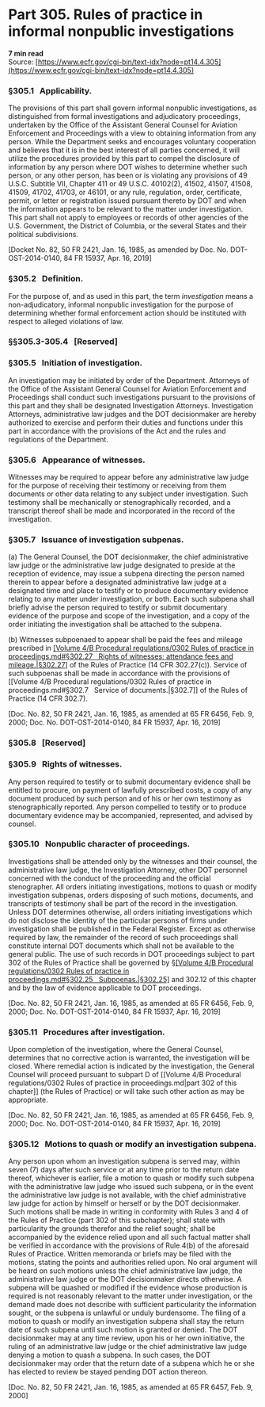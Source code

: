 # Part 305. Rules of practice in informal nonpublic investigations
**7 min read**  
Source: [https://www.ecfr.gov/cgi-bin/text-idx?node=pt14.4.305](https://www.ecfr.gov/cgi-bin/text-idx?node=pt14.4.305)

<div>

### §305.1   Applicability.

The provisions of this part shall govern informal nonpublic investigations, as distinguished from formal investigations and adjudicatory proceedings, undertaken by the Office of the Assistant General Counsel for Aviation Enforcement and Proceedings with a view to obtaining information from any person. While the Department seeks and encourages voluntary cooperation and believes that it is in the best interest of all parties concerned, it will utilize the procedures provided by this part to compel the disclosure of information by any person where DOT wishes to determine whether such person, or any other person, has been or is violating any provisions of 49 U.S.C. Subtitle VII, Chapter 411 or 49 U.S.C. 40102(2), 41502, 41507, 41508, 41509, 41702, 41703, or 46101, or any rule, regulation, order, certificate, permit, or letter or registration issued pursuant thereto by DOT and when the information appears to be relevant to the matter under investigation. This part shall not apply to employees or records of other agencies of the U.S. Government, the District of Columbia, or the several States and their political subdivisions.

\[Docket No. 82, 50 FR 2421, Jan. 16, 1985, as amended by Doc. No. DOT-OST-2014-0140, 84 FR 15937, Apr. 16, 2019\]

### §305.2   Definition.

For the purpose of, and as used in this part, the term *investigation* means a non-adjudicatory, informal nonpublic investigation for the purpose of determining whether formal enforcement action should be instituted with respect to alleged violations of law.

### §§305.3-305.4   \[Reserved\]

### §305.5   Initiation of investigation.

An investigation may be initiated by order of the Department. Attorneys of the Office of the Assistant General Counsel for Aviation Enforcement and Proceedings shall conduct such investigations pursuant to the provisions of this part and they shall be designated Investigation Attorneys. Investigation Attorneys, administrative law judges and the DOT decisionmaker are hereby authorized to exercise and perform their duties and functions under this part in accordance with the provisions of the Act and the rules and regulations of the Department.

### §305.6   Appearance of witnesses.

Witnesses may be required to appear before any administrative law judge for the purpose of receiving their testimony or receiving from them documents or other data relating to any subject under investigation. Such testimony shall be mechanically or stenographically recorded, and a transcript thereof shall be made and incorporated in the record of the investigation.

### §305.7   Issuance of investigation subpenas.

\(a\) The General Counsel, the DOT decisionmaker, the chief administrative law judge or the administrative law judge designated to preside at the reception of evidence, may issue a subpena directing the person named therein to appear before a designated administrative law judge at a designated time and place to testify or to produce documentary evidence relating to any matter under investigation, or both. Each such subpena shall briefly advise the person required to testify or submit documentary evidence of the purpose and scope of the investigation, and a copy of the order initiating the investigation shall be attached to the subpena.

\(b\) Witnesses subpoenaed to appear shall be paid the fees and mileage prescribed in [[Volume 4/B Procedural regulations/0302 Rules of practice in proceedings.md#§302.27   Rights of witnesses; attendance fees and mileage.|§302.27]](c) of the Rules of Practice (14 CFR 302.27(c)). Service of such subpoenas shall be made in accordance with the provisions of [[Volume 4/B Procedural regulations/0302 Rules of practice in proceedings.md#§302.7   Service of documents.|§302.7]] of the Rules of Practice (14 CFR 302.7).

\[Doc. No. 82, 50 FR 2421, Jan. 16, 1985, as amended at 65 FR 6456, Feb. 9, 2000; Doc. No. DOT-OST-2014-0140, 84 FR 15937, Apr. 16, 2019\]

### §305.8   \[Reserved\]

### §305.9   Rights of witnesses.

Any person required to testify or to submit documentary evidence shall be entitled to procure, on payment of lawfully prescribed costs, a copy of any document produced by such person and of his or her own testimony as stenographically reported. Any person compelled to testify or to produce documentary evidence may be accompanied, represented, and advised by counsel.

### §305.10   Nonpublic character of proceedings.

Investigations shall be attended only by the witnesses and their counsel, the administrative law judge, the Investigation Attorney, other DOT personnel concerned with the conduct of the proceeding and the official stenographer. All orders initiating investigations, motions to quash or modify investigation subpenas, orders disposing of such motions, documents, and transcripts of testimony shall be part of the record in the investigation. Unless DOT determines otherwise, all orders initiating investigations which do not disclose the identity of the particular persons of firms under investigation shall be published in the Federal Register. Except as otherwise required by law, the remainder of the record of such proceedings shall constitute internal DOT documents which shall not be available to the general public. The use of such records in DOT proceedings subject to part 302 of the Rules of Practice shall be governed by §[[Volume 4/B Procedural regulations/0302 Rules of practice in proceedings.md#§302.25   Subpoenas.|§302.25]](g) and 302.12 of this chapter and by the law of evidence applicable to DOT proceedings.

\[Doc. No. 82, 50 FR 2421, Jan. 16, 1985, as amended at 65 FR 6456, Feb. 9, 2000; Doc. No. DOT-OST-2014-0140, 84 FR 15937, Apr. 16, 2019\]

### §305.11   Procedures after investigation.

Upon completion of the investigation, where the General Counsel, determines that no corrective action is warranted, the investigation will be closed. Where remedial action is indicated by the investigation, the General Counsel will proceed pursuant to subpart D of [[Volume 4/B Procedural regulations/0302 Rules of practice in proceedings.md|part 302 of this chapter]] (the Rules of Practice) or will take such other action as may be appropriate.

\[Doc. No. 82, 50 FR 2421, Jan. 16, 1985, as amended at 65 FR 6456, Feb. 9, 2000; Doc. No. DOT-OST-2014-0140, 84 FR 15937, Apr. 16, 2019\]

### §305.12   Motions to quash or modify an investigation subpena.

Any person upon whom an investigation subpena is served may, within seven (7) days after such service or at any time prior to the return date thereof, whichever is earlier, file a motion to quash or modify such subpena with the administrative law judge who issued such subpena, or in the event the administrative law judge is not available, with the chief administrative law judge for action by himself or herself or by the DOT decisionmaker. Such motions shall be made in writing in conformity with Rules 3 and 4 of the Rules of Practice (part 302 of this subchapter); shall state with particularity the grounds therefor and the relief sought; shall be accompanied by the evidence relied upon and all such factual matter shall be verified in accordance with the provisions of Rule 4(b) of the aforesaid Rules of Practice. Written memoranda or briefs may be filed with the motions, stating the points and authorities relied upon. No oral argument will be heard on such motions unless the chief administrative law judge, the administrative law judge or the DOT decisionmaker directs otherwise. A subpena will be quashed or modified if the evidence whose production is required is not reasonably relevant to the matter under investigation, or the demand made does not describe with sufficient particularity the information sought, or the subpena is unlawful or unduly burdensome. The filing of a motion to quash or modify an investigation subpena shall stay the return date of such subpena until such motion is granted or denied. The DOT decisionmaker may at any time review, upon his or her own initiative, the ruling of an administrative law judge or the chief administrative law judge denying a motion to quash a subpena. In such cases, the DOT decisionmaker may order that the return date of a subpena which he or she has elected to review be stayed pending DOT action thereon.

\[Doc. No. 82, 50 FR 2421, Jan. 16, 1985, as amended at 65 FR 6457, Feb. 9, 2000\]

</div>
